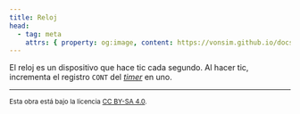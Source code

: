 ```yaml
---
title: Reloj
head:
  - tag: meta
    attrs: { property: og:image, content: https://vonsim.github.io/docs/og/io/devices/clock.png }
---
```


El reloj es un dispositivo que hace tic cada segundo. Al hacer tic, incrementa el registro `CONT` del [_timer_](/VonSim8/docs/io/modules/timer) en uno.

---

<small>Esta obra está bajo la licencia <a target="_blank" rel="license noopener noreferrer" href="http://creativecommons.org/licenses/by-sa/4.0/">CC BY-SA 4.0</a>.</small>
